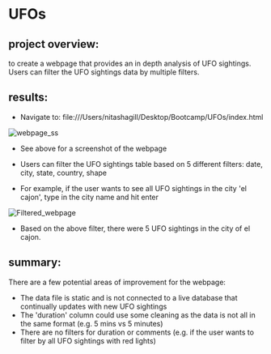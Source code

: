 # UFOs

## project overview: 
to create a webpage that provides an in depth analysis of UFO sightings. Users can filter the UFO sightings data by multiple filters. 

## results: 
- Navigate to: file:///Users/nitashagill/Desktop/Bootcamp/UFOs/index.html

![webpage_ss](https://user-images.githubusercontent.com/113721712/221436963-bdb623d7-ff37-4cb7-b375-e65c2cb55574.png)
- See above for a screenshot of the webpage 

- Users can filter the UFO sightings table based on 5 different filters: date, city, state, country, shape 
- For example, if the user wants to see all UFO sightings in the city 'el cajon', type in the city name and hit enter

![Filtered_webpage](https://user-images.githubusercontent.com/113721712/221437105-ca35a0b5-f402-495e-885b-2d1284271279.png)
- Based on the above filter, there were 5 UFO sightings in the city of el cajon. 

## summary: 
There are a few potential areas of improvement for the webpage: 
- The data file is static and is not connected to a live database that continually updates with new UFO sightings 
- The 'duration' column could use some cleaning as the data is not all in the same format (e.g. 5 mins vs 5 minutes) 
- There are no filters for duration or comments (e.g. if the user wants to filter by all UFO sightings with red lights) 
